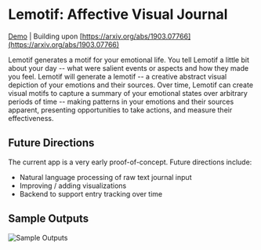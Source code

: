 # Lemotif: Affective Visual Journal

[Demo](http://lemotif.appspot.com) | Building upon [https://arxiv.org/abs/1903.07766](https://arxiv.org/abs/1903.07766)

Lemotif generates a motif for your emotional life. You tell Lemotif a little bit about your day -- what were salient events or aspects and how they made you feel. Lemotif will generate a lemotif -- a creative abstract visual depiction of your emotions and their sources. Over time, Lemotif can create visual motifs to capture a summary of your emotional states over arbitrary periods of time -- making patterns in your emotions and their sources apparent, presenting opportunities to take actions, and measure their effectiveness.

## Future Directions

The current app is a very early proof-of-concept. Future directions include:
* Natural language processing of raw text journal input 
* Improving / adding visualizations
* Backend to support entry tracking over time 

## Sample Outputs
![Sample Outputs](https://github.com/xaliceli/lemotif/blob/master/assets/docs/sample.png)

